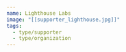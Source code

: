 ```yaml
---
name: Lighthouse Labs
image: "[[supporter_lighthouse.jpg]]"
tags:
  - type/supporter
  - type/organization
---
```

